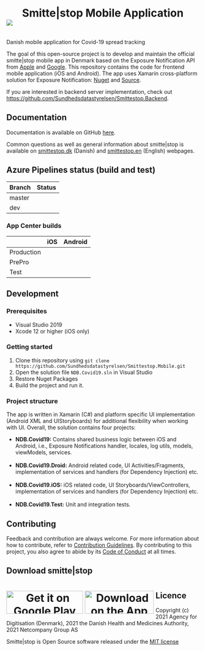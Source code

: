<h1 align="center"> Smitte|stop Mobile Application <br/><img style="margin-right: 1%; margin-bottom: 0.5em; float: left;" src="https://user-images.githubusercontent.com/51358293/114160106-d8cc3280-9926-11eb-8f84-8da7f867dcf4.PNG"> </h1>
<br/>

Danish mobile application for Covid-19 spread tracking

The goal of this open-source project is to develop and maintain the official smitte|stop mobile app in Denmark based on the Exposure Notification API from [Apple](https://www.apple.com/covid19/contacttracing/) and [Google](https://www.google.com/covid19/exposurenotifications/). This repository contains the code for frontend mobile application (iOS and Android). The app uses Xamarin cross-platform solution for Exposure Notification: [Nuget](https://www.nuget.org/packages/Xamarin.ExposureNotification) and [Source](https://github.com/xamarin/XamarinComponents/tree/master/XPlat/ExposureNotification).

If you are interested in backend server implementation, check out https://github.com/Sundhedsdatastyrelsen/Smittestop.Backend.

## Documentation
Documentation is available on GitHub [here](https://github.com/folkehelseinstituttet/Fhi.Smittestopp.Documentation).

Common questions as well as general information about smitte|stop is available on [smittestop.dk](https://www.smittestop.dk/) (Danish) and [smittestop.en]( https://www.smittestop.dk/en/) (English) webpages.

## Azure Pipelines status (build and test)

|    Branch    | Status  |
|--------|---|
| master |   |
| dev    |  |


### App Center builds
|            | iOS | Android |
|------------|-----|---------|
| Production |    |        |
| PrePro |     |        |
| Test |   |       |

## Development
### Prerequisites
- Visual Studio 2019
- Xcode 12 or higher (iOS only)

### Getting started
1. Clone this repository using `git clone https://github.com/Sundhedsdatastyrelsen/Smittestop.Mobile.git` 
2. Open the solution file `NDB.Covid19.sln` in Visual Studio
3. Restore Nuget Packages
4. Build the project and run it.

### Project structure
The app is written in Xamarin (C#) and platform specific UI implementation (Android XML and UIStoryboards) for additional flexibility when working with UI.
Overall, the solution contains four projects:
- **NDB.Covid19:** Contains shared business logic between iOS and Android, i.e., Exposure Notifications handler, locales, log utils, models, viewModels, services.<br/><br/>
- **NDB.Covid19.Droid:** Android related code, UI Activities/Fragments, implementation of services and handlers (for Dependency Injection) etc.<br/><br/>
- **NDB.Covid19.iOS:** iOS related code, UI Storyboards/ViewControllers, implementation of services and handlers (for Dependency Injection) etc.<br/><br/>
- **NDB.Covid19.Test:** Unit and integration tests.

## Contributing
Feedback and contribution are always welcome. For more information about how to contribute, refer to [Contribution Guidelines](CONTRIBUTING.md). By contributing to this project, you also agree to abide by its [Code of Conduct](CODE_OF_CONDUCT.md) at all times.

## Download smitte|stop

<h1 align="center"> <a href="https://play.google.com/store/apps/details?id=com.netcompany.smittestop_exposure_notification"><img style="margin-right: 1%; margin-bottom: 0.5em; float: left;" src="https://www.helsenorge.no/globalassets/mobilapp/badges/google-play-badge-en.png" width="200" height="60" alt="Get it on Google Play"></a>
<a href=" https://apps.apple.com/dk/app/smitte-stop/id1516581736?l=da"><img style="margin-right: 1%; margin-bottom: 0.5em; float: left;" src="https://www.helsenorge.no/globalassets/mobilapp/badges/apple-app-store-badge-en.png" width="180" height="60" alt="Download on the App Store"></a></h1>


## Licence
Copyright (c) 2021 Agency for Digitisation (Denmark), 2021 the Danish Health and Medicines Authority, 2021 Netcompany Group AS

Smitte|stop is Open Source software released under the [MIT license](LICENSE.md)
